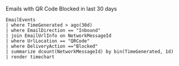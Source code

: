 
Emails with QR Code Blocked in last 30 days

```kql
EmailEvents
| where TimeGenerated > ago(30d)
| where EmailDirection == "Inbound"
| join EmailUrlInfo on NetworkMessageId
| where UrlLocation == "QRCode"
| where DeliveryAction =="Blocked"
| summarize dcount(NetworkMessageId) by bin(TimeGenerated, 1d)
| render timechart
```
